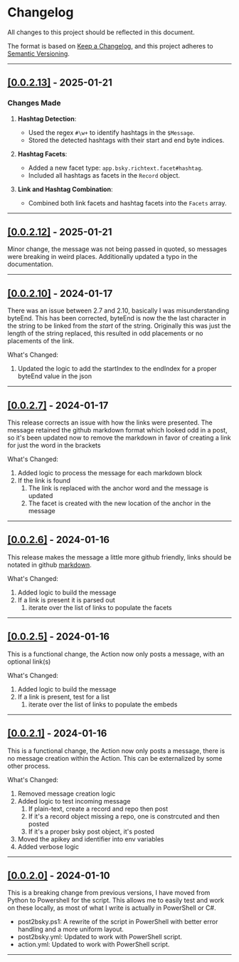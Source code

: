 # Changelog

All changes to this project should be reflected in this document.

The format is based on [Keep a Changelog](https://keepachangelog.com/en/1.0.0/), and this project adheres to [Semantic Versioning](https://semver.org/spec/v2.0.0.html).

---

## [[0.0.2.13]](https://github.com/mod-posh/Post2Bluesky/releases/tag/v0.0.2.13) - 2025-01-21

### **Changes Made**

1. **Hashtag Detection**:
   - Used the regex `#\w+` to identify hashtags in the `$Message`.
   - Stored the detected hashtags with their start and end byte indices.

2. **Hashtag Facets**:
   - Added a new facet type: `app.bsky.richtext.facet#hashtag`.
   - Included all hashtags as facets in the `Record` object.

3. **Link and Hashtag Combination**:
   - Combined both link facets and hashtag facets into the `Facets` array.

---

## [[0.0.2.12]](https://github.com/mod-posh/Post2Bluesky/releases/tag/v0.0.2.12) - 2025-01-21

Minor change, the message was not being passed in quoted, so messages were breaking in weird places. Additionally updated a typo in the documentation.

---

## [[0.0.2.10]](https://github.com/mod-posh/Post2Bluesky/releases/tag/v0.0.2.10) - 2024-01-17

There was an issue between 2.7 and 2.10, basically I was misunderstanding byteEnd. This has been corrected, byteEnd is now the the last character in the string to be linked from the _start_ of the string. Originally this was just the length of the string replaced, this resulted in odd placements or no placements of the link.

What's Changed:

1. Updated the logic to add the startIndex to the endIndex for a proper byteEnd value in the json

---

## [[0.0.2.7]](https://github.com/mod-posh/Post2Bluesky/releases/tag/v0.0.2.7) - 2024-01-17

This release corrects an issue with how the links were presented. The message retained the github markdown format which looked odd in a post, so it's been updated now to remove the markdown in favor of creating a link for just the word in the brackets

What's Changed:

1. Added logic to process the message for each markdown block
2. If the link is found
   1. The link is replaced with the anchor word and the message is updated
   2. The facet is created with the new location of the anchor in the message

---

## [[0.0.2.6]](https://github.com/mod-posh/Post2Bluesky/releases/tag/v0.0.2.6) - 2024-01-16

This release makes the message a little more github friendly, links should be notated in github [markdown](https://docs.github.com/en/get-started/writing-on-github/getting-started-with-writing-and-formatting-on-github/basic-writing-and-formatting-syntax#links).

What's Changed:

1. Added logic to build the message
2. If a link is present it is parsed out
   1. iterate over the list of links to populate the facets

---

## [[0.0.2.5]](https://github.com/mod-posh/Post2Bluesky/releases/tag/v0.0.2.5) - 2024-01-16

This is a functional change, the Action now only posts a message, with an optional link(s)

What's Changed:

1. Added logic to build the message
2. If a link is present, test for a list
   1. iterate over the list of links to populate the embeds

---

## [[0.0.2.1]](https://github.com/mod-posh/Post2Bluesky/releases/tag/v0.0.2.1) - 2024-01-16

This is a functional change, the Action now only posts a message, there is no message creation within the Action. This can be externalized by some other process.

What's Changed:

1. Removed message creation logic
2. Added logic to test incoming message
   1. If plain-text, create a record and repo then post
   2. If it's a record object missing a repo, one is constrcuted and then posted
   3. If it's a proper bsky post object, it's posted
3. Moved the apikey and identifier into env variables
4. Added verbose logic

---

## [[0.0.2.0]](https://github.com/mod-posh/Post2Bluesky/releases/tag/v0.0.2.0) - 2024-01-10

This is a breaking change from previous versions, I have moved from Python to Powershell for the script. This allows me to easily test and work on these locally, as most of what I write is actually in PowerShell or C#.

- post2bsky.ps1: A rewrite of the script in PowerShell with better error handling and a more uniform layout.
- post2bsky.yml: Updated to work with PowerShell script.
- action.yml: Updated to work with PowerShell script.

---
